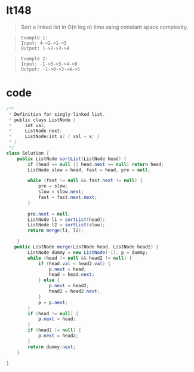 # lt148
>Sort a linked list in O(n log n) time using constant space complexity.

>     Example 1:
>     Input: 4->2->1->3
>     Output: 1->2->3->4

>     Example 2:
>     Input: -1->5->3->4->0
>     Output: -1->0->3->4->5

# code
```Java
/**
 * Definition for singly-linked list.
 * public class ListNode {
 *     int val;
 *     ListNode next;
 *     ListNode(int x) { val = x; }
 * }
 */
class Solution {
    public ListNode sortList(ListNode head) {
        if (head == null || head.next == null) return head;
        ListNode slow = head, fast = head, pre = null;

        while (fast != null && fast.next != null) {
            pre = slow;
            slow = slow.next;
            fast = fast.next.next;
        }
        
        pre.next = null;
        ListNode l1 = sortList(head);
        ListNode l2 = sortList(slow);
        return merge(l1, l2);

    }
   public ListNode merge(ListNode head, ListNode head2) {
        ListNode dummy = new ListNode(-1), p = dummy;
        while (head != null && head2 != null) {
            if (head.val < head2.val) {
                p.next = head;
                head = head.next;
            } else {
                p.next = head2;
                head2 = head2.next;
            }
            p = p.next;
        }
        if (head != null) {
            p.next = head;
        }
        if (head2 != null) {
            p.next = head2;
        }
        return dummy.next;
    }

}
```